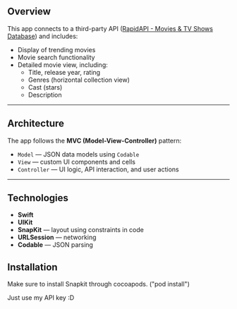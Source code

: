 ## Overview

This app connects to a third-party API ([RapidAPI - Movies & TV Shows Database](https://rapidapi.com/amrelrafie/api/movies-tv-shows-database)) and includes:

- Display of trending movies
- Movie search functionality
- Detailed movie view, including:
  - Title, release year, rating
  - Genres (horizontal collection view)
  - Cast (stars)
  - Description

---

## Architecture

The app follows the **MVC (Model-View-Controller)** pattern:

- `Model` — JSON data models using `Codable`
- `View` — custom UI components and cells
- `Controller` — UI logic, API interaction, and user actions

---

## Technologies

- **Swift**
- **UIKit**
- **SnapKit** — layout using constraints in code
- **URLSession** — networking
- **Codable** — JSON parsing

## Installation

Make sure to install Snapkit through cocoapods. ("pod install")

Just use my API key :D

